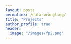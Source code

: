 ```yaml
---
layout: posts
permalink: /data-wrangling/
title: "Projects"
author_profile: true
header:
  image: "/images/fp2.png"
---
```



